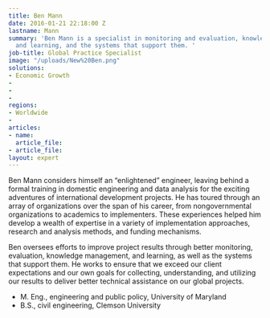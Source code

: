 ```yaml
---
title: Ben Mann
date: 2016-01-21 22:18:00 Z
lastname: Mann
summary: 'Ben Mann is a specialist in monitoring and evaluation, knowledge management,
  and learning, and the systems that support them. '
job-title: Global Practice Specialist
image: "/uploads/New%20Ben.png"
solutions:
- Economic Growth
- 
- 
- 
regions:
- Worldwide
- 
articles:
- name: 
  article_file: 
- article_file: 
layout: expert
---
```


Ben Mann considers himself an “enlightened” engineer, leaving behind a formal training in domestic engineering and data analysis for the exciting adventures of international development projects. He has toured through an array of organizations over the span of his career, from nongovernmental organizations to academics to implementers. These experiences helped him develop a wealth of expertise in a variety of implementation approaches, research and analysis methods, and funding mechanisms. 

Ben oversees efforts to improve project results through better monitoring, evaluation, knowledge management, and learning, as well as the systems that support them. He works to ensure that we exceed our client expectations and our own goals for collecting, understanding, and utilizing our results to deliver better technical assistance on our global projects.

* M. Eng., engineering and public policy, University of Maryland
* B.S., civil engineering, Clemson University